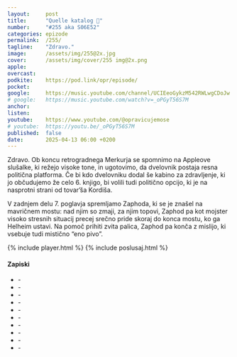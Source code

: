 ```yaml
---
layout: 	post
title:  	"Quelle katalog 🎉"
number: 	"#255 aka S06E52"
categories:	epizode
permalink:	/255/
tagline: 	"Zdravo."
image:		/assets/img/255@2x.jpg
cover:		/assets/img/cover/255 img@2x.png
apple:		
overcast:	
podkite:	https://pod.link/opr/episode/
pocket:		
google:		https://music.youtube.com/channel/UCIEeoGykzM542RWLwgCDoJw
# google:	https://music.youtube.com/watch?v=_oPGyT56S7M
anchor:		
listen:		
youtube:	https://www.youtube.com/@opravicujemose
# youtube:	https://youtu.be/_oPGyT56S7M
published:	false
date: 		2025-04-13 06:00 +0200
---
```


Zdravo. Ob koncu retrogradnega Merkurja se spomnimo na Appleove slušalke, ki režejo visoke tone, in ugotovimo, da dvelovnik postaja resna politična platforma. Če bi kdo dvelovniku dodal še kabino za zdravljenje, ki jo občudujemo že celo 6. knjigo, bi volili tudi politično opcijo, ki je na nasprotni strani od tovar’ša Kordiša. 

V zadnjem delu 7. poglavja spremljamo Zaphoda, ki se je znašel na mavričnem mostu: nad njim so zmaji, za njim topovi, Zaphod pa kot mojster visoko stresnih situacij precej srečno pride skoraj do konca mostu, ko ga Helheim ustavi. Na pomoč prihiti zvita palica, Zaphod pa konča z mislijo, ki vsebuje tudi mistično “eno pivo”. 

{% include player.html %}
{% include poslusaj.html %}

<!--break-->

#### Zapiski

- []() - 
- []() - 
- []() - 
- []() - 
- []() - 
- []() - 
- []() - 
- []() - 
- []() - 
- []() - 